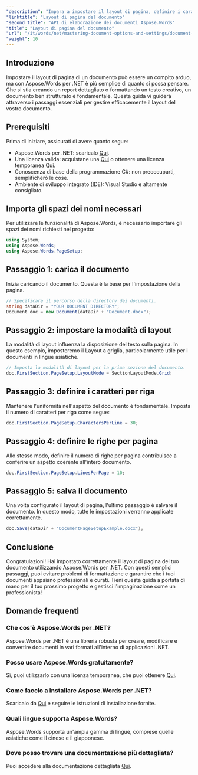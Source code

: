 ```yaml
---
"description": "Impara a impostare il layout di pagina, definire i caratteri per riga e ottimizzare l'aspetto del documento con passaggi semplici e pratici. Perfetto per sviluppatori di qualsiasi livello."
"linktitle": "Layout di pagina del documento"
"second_title": "API di elaborazione dei documenti Aspose.Words"
"title": "Layout di pagina del documento"
"url": "/it/words/net/mastering-document-options-and-settings/document-page-layout/"
"weight": 10
---
```


## Introduzione

Impostare il layout di pagina di un documento può essere un compito arduo, ma con Aspose.Words per .NET è più semplice di quanto si possa pensare. Che si stia creando un report dettagliato o formattando un testo creativo, un documento ben strutturato è fondamentale. Questa guida vi guiderà attraverso i passaggi essenziali per gestire efficacemente il layout del vostro documento.

## Prerequisiti

Prima di iniziare, assicurati di avere quanto segue:

- Aspose.Words per .NET: scaricalo [Qui](https://releases.aspose.com/words/net/).
- Una licenza valida: acquistane una [Qui](https://purchase.aspose.com/buy) o ottenere una licenza temporanea [Qui](https://purchase.aspose.com/temporary-license/).
- Conoscenza di base della programmazione C#: non preoccuparti, semplificherò le cose.
- Ambiente di sviluppo integrato (IDE): Visual Studio è altamente consigliato.

## Importa gli spazi dei nomi necessari

Per utilizzare le funzionalità di Aspose.Words, è necessario importare gli spazi dei nomi richiesti nel progetto:

```csharp
using System;
using Aspose.Words;
using Aspose.Words.PageSetup;
```

## Passaggio 1: carica il documento

Inizia caricando il documento. Questa è la base per l'impostazione della pagina.

```csharp
// Specificare il percorso della directory dei documenti.
string dataDir = "YOUR DOCUMENT DIRECTORY";
Document doc = new Document(dataDir + "Document.docx");
```

## Passaggio 2: impostare la modalità di layout

La modalità di layout influenza la disposizione del testo sulla pagina. In questo esempio, imposteremo il Layout a griglia, particolarmente utile per i documenti in lingue asiatiche.

```csharp
// Imposta la modalità di layout per la prima sezione del documento.
doc.FirstSection.PageSetup.LayoutMode = SectionLayoutMode.Grid;
```

## Passaggio 3: definire i caratteri per riga

Mantenere l'uniformità nell'aspetto del documento è fondamentale. Imposta il numero di caratteri per riga come segue:

```csharp
doc.FirstSection.PageSetup.CharactersPerLine = 30;
```

## Passaggio 4: definire le righe per pagina

Allo stesso modo, definire il numero di righe per pagina contribuisce a conferire un aspetto coerente all'intero documento.

```csharp
doc.FirstSection.PageSetup.LinesPerPage = 10;
```

## Passaggio 5: salva il documento

Una volta configurato il layout di pagina, l'ultimo passaggio è salvare il documento. In questo modo, tutte le impostazioni verranno applicate correttamente.

```csharp
doc.Save(dataDir + "DocumentPageSetupExample.docx");
```

## Conclusione

Congratulazioni! Hai impostato correttamente il layout di pagina del tuo documento utilizzando Aspose.Words per .NET. Con questi semplici passaggi, puoi evitare problemi di formattazione e garantire che i tuoi documenti appaiano professionali e curati. Tieni questa guida a portata di mano per il tuo prossimo progetto e gestisci l'impaginazione come un professionista!

## Domande frequenti

### Che cos'è Aspose.Words per .NET?
Aspose.Words per .NET è una libreria robusta per creare, modificare e convertire documenti in vari formati all'interno di applicazioni .NET.

### Posso usare Aspose.Words gratuitamente?
Sì, puoi utilizzarlo con una licenza temporanea, che puoi ottenere [Qui](https://purchase.aspose.com/temporary-license/).

### Come faccio a installare Aspose.Words per .NET?
Scaricalo da [Qui](https://releases.aspose.com/words/net/) e seguire le istruzioni di installazione fornite.

### Quali lingue supporta Aspose.Words?
Aspose.Words supporta un'ampia gamma di lingue, comprese quelle asiatiche come il cinese e il giapponese.

### Dove posso trovare una documentazione più dettagliata?
Puoi accedere alla documentazione dettagliata [Qui](https://reference.aspose.com/words/net/).